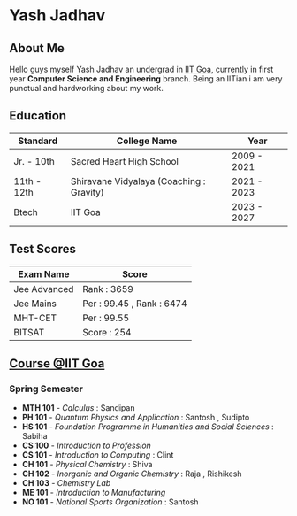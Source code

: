 # Yash Jadhav

## About Me
Hello guys myself Yash Jadhav an undergrad in [IIT Goa](https://www.google.com/url?sa=t&rct=j&q=&esrc=s&source=web&cd=&cad=rja&uact=8&ved=2ahUKEwiV8eGmt5iEAxUv1jgGHd2fDD8QFnoECC4QAQ&url=https%3A%2F%2Fiitgoa.ac.in%2F&usg=AOvVaw3cZXAXxhzQa3eZ0WQB4q5V&opi=89978449), currently in first year **Computer Science and Engineering** branch. Being an IITian i am very punctual and hardworking about my work. 

## Education
|Standard      | College Name            |Year              |
| ------------ | ----------------------- | ---------------- |
|Jr. - 10th    |Sacred Heart High School |2009 - 2021       |
| 11th - 12th  | Shiravane Vidyalaya (Coaching : Gravity) | 2021 - 2023 |
| Btech | IIT Goa | 2023 - 2027 |

## Test Scores
| Exam Name      | Score  |
| -------------- | ------ |
| Jee Advanced | Rank : 3659 |
| Jee Mains | Per : 99.45 , Rank : 6474 |
| MHT-CET | Per : 99.55 |
| BITSAT | Score : 254 |

## [Course @IIT Goa](https://www.google.com/url?sa=t&rct=j&q=&esrc=s&source=web&cd=&ved=2ahUKEwj07YiVvJiEAxVE7zgGHS30ABAQFnoECBYQAQ&url=https%3A%2F%2Fiitgoa.ac.in%2Fwp-content%2Fuploads%2FCurriculum_CSE_2020.pdf&usg=AOvVaw3Pss7SCKPSD-Rs4QHaQ0HR&opi=89978449)
### Spring Semester
* **MTH 101**  - *Calculus* : Sandipan
* **PH 101** - *Quantum Physics and Application* : Santosh , Sudipto
* **HS 101** - *Foundation Programme in Humanities and Social Sciences* : Sabiha
* **CS 100** - *Introduction to Profession* 
* **CS 101** - *Introduction to Computing* : Clint
* **CH 101** - *Physical Chemistry* : Shiva
* **CH 102** - *Inorganic and Organic Chemistry* : Raja , Rishikesh
* **CH 103** - *Chemistry Lab*
* **ME 101** - *Introduction to Manufacturing*
* **NO 101** - *National Sports Organization* : Santosh
